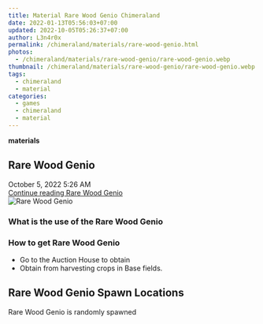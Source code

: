 ```yaml
---
title: Material Rare Wood Genio Chimeraland
date: 2022-01-13T05:56:03+07:00
updated: 2022-10-05T05:26:37+07:00
author: L3n4r0x
permalink: /chimeraland/materials/rare-wood-genio.html
photos:
  - /chimeraland/materials/rare-wood-genio/rare-wood-genio.webp
thumbnail: /chimeraland/materials/rare-wood-genio/rare-wood-genio.webp
tags:
  - chimeraland
  - material
categories:
  - games
  - chimeraland
  - material
---
```


<link
  rel="stylesheet"
  href="https://rawcdn.githack.com/dimaslanjaka/Web-Manajemen/870a349/css/bootstrap-5-3-0-alpha3-wrapper.css"
/>
<section id="bootstrap-wrapper">
  <div data-bs-theme="dark">
    <div
      class="row g-0 border rounded overflow-hidden flex-md-row mb-4 shadow-sm position-relative bg-dark text-light"
    >
      <div class="col p-4 d-flex flex-column position-static">
        <strong class="d-inline-block mb-2 text-success">materials</strong>
        <h2 class="mb-0">Rare Wood Genio</h2>
        <div class="mb-1 text-muted">October 5, 2022 5:26 AM</div>
        <a
          href="/chimeraland/materials/rare-wood-genio.html"
          class="stretched-link d-none text-primary"
          >Continue reading Rare Wood Genio</a
        >
      </div>
      <div class="col-auto d-none d-md-block d-lg-block">
        <img
          src="https://www.webmanajemen.com/chimeraland/materials/rare-wood-genio/rare-wood-genio.webp"
          alt="Rare Wood Genio"
        />
      </div>
    </div>
    <div class="row">
      <div class="col-lg-6 col-12 mb-2">
        <div class="card">
          <div class="card-body">
            <h3 class="card-title">What is the use of the Rare Wood Genio</h3>
            <div class="card-text"><ul></ul></div>
          </div>
        </div>
      </div>
      <div class="col-lg-6 col-12 mb-2">
        <div class="card">
          <div class="card-body">
            <h3 class="card-title">How to get Rare Wood Genio</h3>
            <div class="card-text">
              <ul>
                <li>Go to the Auction House to obtain</li>
                <li>Obtain from harvesting crops in Base fields.</li>
              </ul>
            </div>
          </div>
        </div>
      </div>
      <div class="col-12 mb-2">
        <h2>Rare Wood Genio Spawn Locations</h2>
        <p>Rare Wood Genio is randomly spawned</p>
      </div>
    </div>
  </div>
</section>